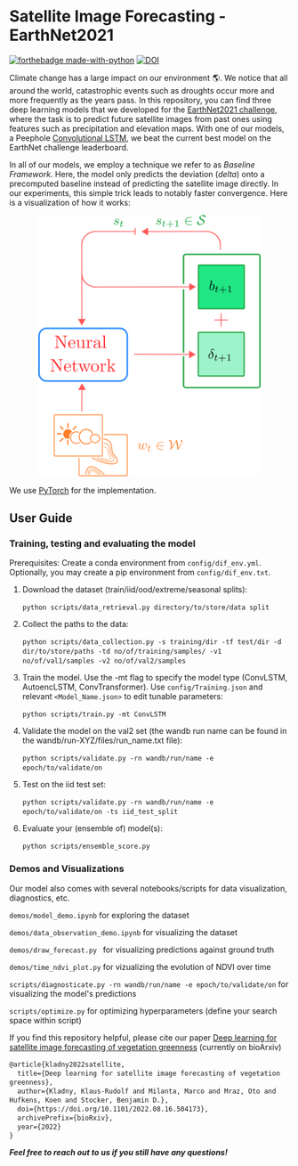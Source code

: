 # Satellite Image Forecasting - EarthNet2021

[![forthebadge made-with-python](http://ForTheBadge.com/images/badges/made-with-python.svg)](https://www.python.org/) [![DOI](https://zenodo.org/badge/412524927.svg)](https://zenodo.org/badge/latestdoi/412524927) 

Climate change has a large impact on our environment :earth_americas:. We notice that all around the world, catastrophic events such as droughts occur more and more frequently as the years pass. In this repository, you can find three deep learning models that we developed for the [EarthNet2021 challenge](https://www.earthnet.tech/), where the task is to predict future satellite images from past ones using features such as precipitation and elevation maps. With one of our models, a Peephole [Convolutional LSTM](https://proceedings.neurips.cc/paper/2015/file/07563a3fe3bbe7e3ba84431ad9d055af-Paper.pdf), we beat the current best model on the EarthNet challenge leaderboard. 

In all of our models, we employ a technique we refer to as *Baseline Framework*. Here, the model only predicts the deviation (*delta*) onto a precomputed baseline instead of predicting the satellite image directly. In our experiments, this simple trick leads to notably faster convergence. Here is a visualization of how it works:

<p align="center">
<img src="/assets/DS_lab_vis_github.svg" width="400">
</p>

We use [PyTorch](https://pytorch.org/) for the implementation.

## User Guide

### Training, testing and evaluating the model

Prerequisites: Create a conda environment from ```config/dif_env.yml```. Optionally, you may create a pip environment from ```config/dif_env.txt```.

1. Download the dataset (train/iid/ood/extreme/seasonal splits):

    ```python scripts/data_retrieval.py directory/to/store/data split```

2. Collect the paths to the data:

    ```python scripts/data_collection.py -s training/dir -tf test/dir -d dir/to/store/paths -td no/of/training/samples/ -v1 no/of/val1/samples -v2 no/of/val2/samples```

3. Train the model. Use the -mt flag to specify the model type (ConvLSTM, AutoencLSTM, ConvTransformer). Use ```config/Training.json``` and relevant ```<Model_Name.json>``` to edit tunable parameters:

    ```python scripts/train.py -mt ConvLSTM```

4. Validate the model on the val2 set (the wandb run name can be found in the wandb/run-XYZ/files/run_name.txt file):

    ```python scripts/validate.py -rn wandb/run/name -e epoch/to/validate/on```

5. Test on the iid test set:

    ```python scripts/validate.py -rn wandb/run/name -e epoch/to/validate/on -ts iid_test_split```

6. Evaluate your (ensemble of) model(s):

    ```python scripts/ensemble_score.py```

### Demos and Visualizations

Our model also comes with several notebooks/scripts for data visualization, diagnostics, etc.

```demos/model_demo.ipynb``` for exploring the dataset

```demos/data_observation_demo.ipynb``` for visualizing the dataset

```demos/draw_forecast.py ``` for visualizing predictions against ground truth

```demos/time_ndvi_plot.py``` for vizualizing the evolution of NDVI over time

```scripts/diagnosticate.py -rn wandb/run/name -e epoch/to/validate/on``` for visualizing the model's predictions

```scripts/optimize.py``` for optimizing hyperparameters (define your search space within script)


If you find this repository helpful, please cite our paper [Deep learning for satellite image forecasting of vegetation greenness](https://doi.org/10.1101/2022.08.16.504173) (currently on bioArxiv)

```biblatex
@article{kladny2022satellite,
  title={Deep learning for satellite image forecasting of vegetation greenness},
  author={Kladny, Klaus-Rudolf and Milanta, Marco and Mraz, Oto and Hufkens, Koen and Stocker, Benjamin D.},
  doi={https://doi.org/10.1101/2022.08.16.504173},
  archivePrefix={bioRxiv},
  year={2022}
}
```

***Feel free to reach out to us if you still have any questions!***
